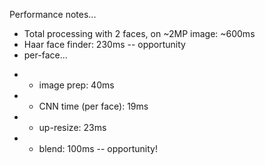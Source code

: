 Performance notes...

* Total processing with 2 faces, on ~2MP image: ~600ms
* Haar face finder: 230ms  -- opportunity
* per-face...
- * image prep: 40ms
- * CNN time (per face): 19ms
- * up-resize: 23ms
- * blend: 100ms  -- opportunity!


